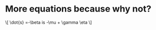 
<script type="text/javascript" async
  src="https://cdnjs.cloudflare.com/ajax/libs/mathjax/2.7.5/MathJax.js?config=TeX-MML-AM_CHTML">
</script>
# More equations because why not?

\\[ \dot{s} =-\beta is -\mu + \gamma \eta \\]
